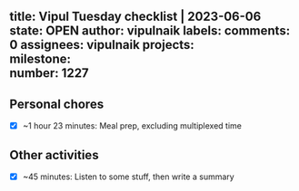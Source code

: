 title:	Vipul Tuesday checklist | 2023-06-06
state:	OPEN
author:	vipulnaik
labels:	
comments:	0
assignees:	vipulnaik
projects:	
milestone:	
number:	1227
--
## Personal chores

- [x] ~1 hour 23 minutes: Meal prep, excluding multiplexed time

## Other activities

- [x] ~45 minutes: Listen to some stuff, then write a summary
